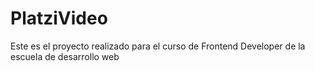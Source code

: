 # PlatziVideo
Este es el proyecto realizado para el curso de Frontend Developer de la escuela de desarrollo web
